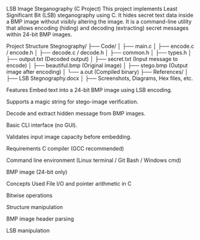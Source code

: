 LSB Image Steganography (C Project)
This project implements Least Significant Bit (LSB) steganography using C. It hides secret text data inside a BMP image without visibly altering the image. It is a command-line utility that allows encoding (hiding) and decoding (extracting) secret messages within 24-bit BMP images.

Project Structure
Stegnography/
├── Code/
│ ├── main.c
│ ├── encode.c / encode.h
│ ├── decode.c / decode.h
│ ├── common.h
│ ├── types.h
│ ├── output.txt (Decoded output)
│ ├── secret.txt (Input message to encode)
│ ├── beautiful.bmp (Original image)
│ ├── stego.bmp (Output image after encoding)
│ └── a.out (Compiled binary)
├── References/
│ ├── LSB Stegnography.docx
│ ├── Screenshots, Diagrams, Hex files, etc.

Features
Embed text into a 24-bit BMP image using LSB encoding.

Supports a magic string for stego-image verification.

Decode and extract hidden message from BMP images.

Basic CLI interface (no GUI).

Validates input image capacity before embedding.

Requirements
C compiler (GCC recommended)

Command line environment (Linux terminal / Git Bash / Windows cmd)

BMP image (24-bit only)

Concepts Used
File I/O and pointer arithmetic in C

Bitwise operations

Structure manipulation

BMP image header parsing

LSB manipulation

